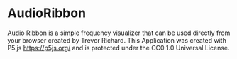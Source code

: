 # AudioRibbon
Audio Ribbon is a simple frequency visualizer that can be used directly from your browser created by Trevor Richard.
This Application was created with P5.js <https://p5js.org/> and is protected under the CC0 1.0 Universal License.

